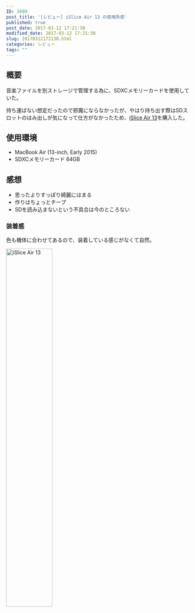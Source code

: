 ```yaml
---
ID: 2899
post_title: '[レビュー] iSlice Air 13 の使用所感'
published: true
post_date: 2017-03-12 17:21:30
modified_date: 2017-03-12 17:21:30
slug: 20170312172130.html
categories: レビュー
tags: ""
---
```

<!--more-->

## 概要
音楽ファイルを別ストレージで管理する為に、SDXCメモリーカードを使用していた。

持ち運ばない想定だったので邪魔にならなかったが、やはり持ち出す際はSDスロットのはみ出しが気になって仕方がなかったため、[iSlice Air 13](https://www.amazon.co.jp/exec/obidos/ASIN/B00TTFOFEO/chafuso-22/ref=nosim/)を購入した。

## 使用環境

* MacBook Air (13-inch, Early 2015)
* SDXCメモリーカード 64GB

## 感想

* 思ったよりすっぽり綺麗にはまる
* 作りはちょっとチープ
* SDを読み込まないという不具合は今のところない

### 装着感

色も機体に合わせてあるので、装着している感じがなくて自然。

<img alt="iSlice Air 13" src="https://i.imgur.com/C7Vm3Nh.jpg" width="50%">
